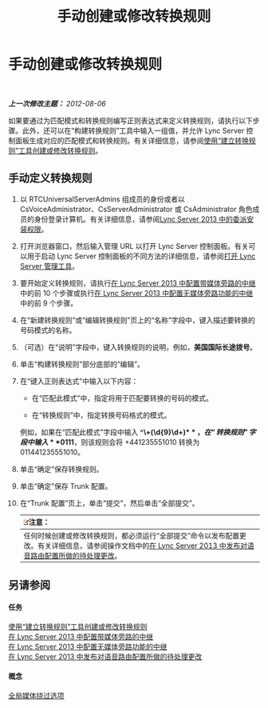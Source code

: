 ﻿---
title: 手动创建或修改转换规则
TOCTitle: 手动创建或修改转换规则
ms:assetid: 049d1db3-af58-48c5-be89-52e1d068a4bd
ms:mtpsurl: https://technet.microsoft.com/zh-cn/library/Gg398099(v=OCS.15)
ms:contentKeyID: 49311858
ms.date: 05/19/2016
mtps_version: v=OCS.15
ms.translationtype: HT
---

# 手动创建或修改转换规则

 

_**上一次修改主题：** 2012-08-06_

如果要通过为匹配模式和转换规则编写正则表达式来定义转换规则，请执行以下步骤。此外，还可以在“构建转换规则”工具中输入一组值，并允许 Lync Server 控制面板生成对应的匹配模式和转换规则。有关详细信息，请参阅[使用“建立转换规则”工具创建或修改转换规则](lync-server-2013-create-or-modify-a-translation-rule-by-using-the-build-a-translation-rule-tool.md)。

## 手动定义转换规则

1.  以 RTCUniversalServerAdmins 组成员的身份或者以 CsVoiceAdministrator、CsServerAdministrator 或 CsAdministrator 角色成员的身份登录计算机。有关详细信息，请参阅[Lync Server 2013 中的委派安装权限](lync-server-2013-delegate-setup-permissions.md)。

2.  打开浏览器窗口，然后输入管理 URL 以打开 Lync Server 控制面板。有关可以用于启动 Lync Server 控制面板的不同方法的详细信息，请参阅[打开 Lync Server 管理工具](lync-server-2013-open-lync-server-administrative-tools.md)。

3.  要开始定义转换规则，请执行[在 Lync Server 2013 中配置带媒体旁路的中继](lync-server-2013-configure-a-trunk-with-media-bypass.md)中的前 10 个步骤或执行[在 Lync Server 2013 中配置无媒体旁路功能的中继](lync-server-2013-configure-a-trunk-without-media-bypass.md)中的前 9 个步骤。

4.  在“新建转换规则”或“编辑转换规则”页上的“名称”字段中，键入描述要转换的号码模式的名称。

5.  （可选）在“说明”字段中，键入转换规则的说明，例如，**美国国际长途拨号**。

6.  单击“构建转换规则”部分底部的“编辑”。

7.  在“键入正则表达式”中输入以下内容：
    
      - 在“匹配此模式”中，指定将用于匹配要转换的号码的模式。
    
      - 在“转换规则”中，指定转换号码格式的模式。
    
    例如，如果在“匹配此模式”字段中输入 **^\\+(\\d{9}\\d+)$**，在“转换规则”字段中输入 **011$1**，则该规则会将 +441235551010 转换为 011441235551010。

8.  单击“确定”保存转换规则。

9.  单击“确定”保存 Trunk 配置。

10. 在“Trunk 配置”页上，单击“提交”，然后单击“全部提交”。
    
    <table>
    <thead>
    <tr class="header">
    <th><img src="images/Dn783119.note(OCS.15).gif" title="note" alt="note" />注意：</th>
    </tr>
    </thead>
    <tbody>
    <tr class="odd">
    <td>任何时候创建或修改转换规则，都必须运行“全部提交”命令以发布配置更改。有关详细信息，请参阅操作文档中的<a href="lync-server-2013-publish-pending-changes-to-the-voice-routing-configuration.md">在 Lync Server 2013 中发布对语音路由配置所做的待处理更改</a>。</td>
    </tr>
    </tbody>
    </table>


## 另请参阅

#### 任务

[使用“建立转换规则”工具创建或修改转换规则](lync-server-2013-create-or-modify-a-translation-rule-by-using-the-build-a-translation-rule-tool.md)  
[在 Lync Server 2013 中配置带媒体旁路的中继](lync-server-2013-configure-a-trunk-with-media-bypass.md)  
[在 Lync Server 2013 中配置无媒体旁路功能的中继](lync-server-2013-configure-a-trunk-without-media-bypass.md)  
[在 Lync Server 2013 中发布对语音路由配置所做的待处理更改](lync-server-2013-publish-pending-changes-to-the-voice-routing-configuration.md)  

#### 概念

[全局媒体绕过选项](lync-server-2013-global-media-bypass-options.md)

